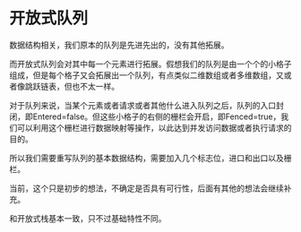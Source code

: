 # 开放式队列

数据结构相关，我们原本的队列是先进先出的，没有其他拓展。

而开放式队列会对其中每一个元素进行拓展。假想我们的队列是由一个个的小格子组成，但是每个格子又会拓展出一个队列，有点类似二维数组或者多维数组，又或者像跳跃链表，但也不太一样。

对于队列来说，当某个元素或者请求或者其他什么进入队列之后，队列的入口封闭，即Entered=false。但这些小格子的右侧的栅栏会开启，即Fenced=true，我们可以利用这个栅栏进行数据映射等操作，以此达到并发访问数据或者执行请求的目的。

所以我们需要重写队列的基本数据结构，需要加入几个标志位，进口和出口以及栅栏。

当前，这个只是初步的想法，不确定是否具有可行性，后面有其他的想法会继续补充。

和开放式栈基本一致，只不过基础特性不同。
